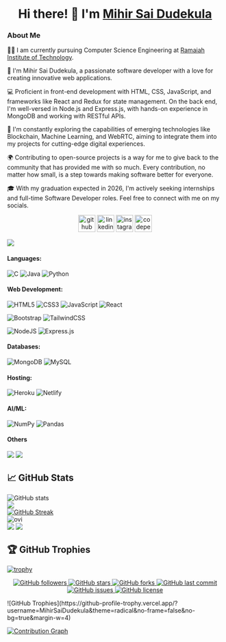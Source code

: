 <h1 align="center">Hi there! 👋 I'm <a href="https://www.linkedin.com/in/mihirsaidudekula/" target="_blank">Mihir Sai Dudekula</a></h1>

### About Me

👨‍🎓 I am currently pursuing Computer Science Engineering at [Ramaiah Institute of Technology](https://msrit.edu/).

🚀 I'm Mihir Sai Dudekula, a passionate software developer with a love for creating innovative web applications.

💻 Proficient in front-end development with HTML, CSS, JavaScript, and frameworks like React and Redux for state management. On the back end, I'm well-versed in Node.js and Express.js, with hands-on experience in MongoDB and working with RESTful APIs.

🌱 I'm constantly exploring the capabilities of emerging technologies like Blockchain, Machine Learning, and WebRTC, aiming to integrate them into my projects for cutting-edge digital experiences.

🌍 Contributing to open-source projects is a way for me to give back to the community that has provided me with so much. Every contribution, no matter how small, is a step towards making software better for everyone.

🎓 With my graduation expected in 2026, I'm actively seeking internships and full-time Software Developer roles. Feel free to connect with me on my socials.

<p align="center">
  <a href="https://github.com/MihirSaiDudekula"><img src="https://cdn.jsdelivr.net/npm/simple-icons@3.0.1/icons/github.svg" alt="github" height="40"></a>
  <a href="https://www.linkedin.com/in/mihir-sai-dudekula-4a2100261/"><img src="https://cdn.jsdelivr.net/npm/simple-icons@3.0.1/icons/linkedin.svg" alt="linkedin" height="40"></a>
  <a href="https://www.instagram.com/the_og_mihir/"><img src="https://cdn.jsdelivr.net/npm/simple-icons@3.0.1/icons/instagram.svg" alt="instagram" height="40"></a>
  <a href="https://codepen.io/MihirSaiDudekula"><img src="https://cdn.jsdelivr.net/npm/simple-icons@3.0.1/icons/codepen.svg" alt="codepen" height="40"></a>
</p>

![](https://komarev.com/ghpvc/?username=MihirSaiDudekula)

#### Languages:
![C](https://img.shields.io/badge/c-%2300599C.svg?style=for-the-badge&logo=c&logoColor=white) 
![Java](https://img.shields.io/badge/java-%23ED8B00.svg?style=for-the-badge&logo=java&logoColor=white) 
![Python](https://img.shields.io/badge/python-3670A0?style=for-the-badge&logo=python&logoColor=ffdd54) 
#### Web Development:
![HTML5](https://img.shields.io/badge/html5-%23E34F26.svg?style=for-the-badge&logo=html5&logoColor=white) 
![CSS3](https://img.shields.io/badge/css3-%231572B6.svg?style=for-the-badge&logo=css3&logoColor=white) 
![JavaScript](https://img.shields.io/badge/javascript-%23323330.svg?style=for-the-badge&logo=javascript&logoColor=%23F7DF1E)
![React](https://img.shields.io/badge/react-%2320232a.svg?style=for-the-badge&logo=react&logoColor=%2361DAFB)

![Bootstrap](https://img.shields.io/badge/bootstrap-%23563D7C.svg?style=for-the-badge&logo=bootstrap&logoColor=white) 
![TailwindCSS](https://img.shields.io/badge/tailwindcss-%2338B2AC.svg?style=for-the-badge&logo=tailwind-css&logoColor=white)


![NodeJS](https://img.shields.io/badge/node.js-6DA55F?style=for-the-badge&logo=node.js&logoColor=white) 
![Express.js](https://img.shields.io/badge/express.js-%23404d59.svg?style=for-the-badge&logo=express&logoColor=%2361DAFB) 
 
#### Databases:
![MongoDB](https://img.shields.io/badge/MongoDB-%234ea94b.svg?style=for-the-badge&logo=mongodb&logoColor=white) 
![MySQL](https://img.shields.io/badge/mysql-%2300f.svg?style=for-the-badge&logo=mysql&logoColor=white) 
#### Hosting:
![Heroku](https://img.shields.io/badge/heroku-%23430098.svg?style=for-the-badge&logo=heroku&logoColor=white) 
![Netlify](https://img.shields.io/badge/netlify-%23000000.svg?style=for-the-badge&logo=netlify&logoColor=#00C7B7) 
#### AI/ML:
![NumPy](https://img.shields.io/badge/numpy-%23013243.svg?style=for-the-badge&logo=numpy&logoColor=white) 
![Pandas](https://img.shields.io/badge/pandas-%23150458.svg?style=for-the-badge&logo=pandas&logoColor=white)
#### Others
<img src="https://img.shields.io/badge/Git-F05032?style=for-the-badge&logo=git&logoColor=white"> <img src="https://img.shields.io/badge/GitHub-100000?style=for-the-badge&logo=github&logoColor=white"> 

## 📈 GitHub Stats
<!-- [![](https://github-profile-summary-cards.vercel.app/api/cards/profile-details?username=MihirSaiDudekula&show_icons=true&count_private=true&theme=tokyonight)] -->
<!-- ![GitHub Activity Graph](https://activity-graph.herokuapp.com/graph?username=MihirSaiDudekula)   -->

<!-- ![GitHub metrics](https://metrics.lecoq.io/MihirSaiDudekula)   -->

![GitHub stats](https://github-readme-stats.vercel.app/api?username=mihirsaidudekula&theme=monokai&hide_border=false&include_all_commits=true&show_icons=true&count_private=true)<br/>
[![](https://github-profile-summary-cards.vercel.app/api/cards/profile-details?username=MihirSaiDudekula&theme=monokai&hide_border=false&include_all_commits=true&count_private=true)](https://github.com/vn7n24fzkq/github-profile-summary-cards)<br/>
[![GitHub Streak](https://streak-stats.demolab.com?user=mihirsaidudekula&theme=monokai)](https://git.io/streak-stats)<br/>
<img src="https://github-readme-stats.vercel.app/api/top-langs?username=MihirSaiDudekula&show_icons=true&locale=en&layout=compact&theme=monokai" alt="ovi" align="center" margin= 4px/>  
 [![](https://github-profile-summary-cards.vercel.app/api/cards/repos-per-language?username=mihirsaidudekula&theme=monokai&hide_border=false&include_all_commits=true&count_private=true)](https://github.com/vn7n24fzkq/github-profile-summary-cards) [![](https://github-profile-summary-cards.vercel.app/api/cards/most-commit-language?username=mihirsaidudekula&theme=monokai&hide_border=false&include_all_commits=true&count_private=true)](https://github.com/vn7n24fzkq/github-profile-summary-cards)  

## 🏆 GitHub Trophies
[![trophy](https://github-profile-trophy.vercel.app/?username=MihirSaiDudekula&theme=monokai&no-frame=false&no-bg=false&margin-w=4)](https://github.com/ryo-ma/github-profile-trophy)

<p align="center">
  <a href="#">
    <img src="https://img.shields.io/github/followers/MihirSaiDudekula?style=social"
         alt="GitHub followers">
  </a>
  <a href="#">
    <img src="https://img.shields.io/github/stars/MihirSaiDudekula/blog?style=social"
         alt="GitHub stars">
  </a>
  <a href="#">
    <img src="https://img.shields.io/github/forks/MihirSaiDudekula/blog?style=social"
         alt="GitHub forks">
  </a>
  <a href="#">
    <img src="https://img.shields.io/github/last-commit/MihirSaiDudekula/blog?style=flat"
         alt="GitHub last commit">
  </a>
  <a href="#">
    <img src="https://img.shields.io/github/issues/MihirSaiDudekula/blog?style=flat"
         alt="GitHub issues">
  </a>
  <a href="#">
    <img src="https://img.shields.io/github/license/MihirSaiDudekula/blog?style=flat"
         alt="GitHub license">
  </a>
</p>
![GitHub Trophies](https://github-profile-trophy.vercel.app/?username=MihirSaiDudekula&theme=radical&no-frame=false&no-bg=true&margin-w=4)

[![Contribution Graph](https://github-readme-activity-graph.vercel.app/graph?username=MihirSaiDudekula&bg_color=282a35&color=ffffff&line=ec7696&point=ffffff&area=true&hide_border=true)](https://github.com/ashutosh00710/github-readme-activity-graph)
